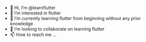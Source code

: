 - 👋 Hi, I’m @learnflutter
- 👀 I’m interested in flutter
- 🌱 I’m currently learning flutter from beginning without any prior knowledge
- 💞️ I’m looking to collaborate on learning flutter
- 📫 How to reach me ...

<!---
learnflutter/learnflutter is a ✨ special ✨ repository because its `README.md` (this file) appears on your GitHub profile.
You can click the Preview link to take a look at your changes.
--->
